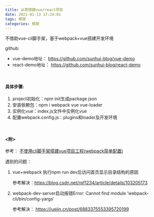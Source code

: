 ```yaml
---
title: 从零搭建vue/react项目
date: 2021-01-13 17:24:01
tags: 框架
categories: 框架
---
```


不借助vue-cil脚手架，基于webpack+vue搭建开发环境

github:
<ul>
  <li>vue-demo地址：
    <a href="https://github.com/sunhui-blog/vue-demo" target="_blank">
      https://github.com/sunhui-blog/vue-demo
    </a>
  </li>
  <li>react-demo地址：
    <a href="https://github.com/sunhui-blog/react-demo" target="_blank">
      https://github.com/sunhui-blog/react-demo
    </a>
  </li>
</ul>

<!--more-->

<h4 style="margin-top:50px;">具体步骤:</h4>
<ol>
  <li>project初始化：npm init生成package.json</li>
  <li>安装依赖包：npm i webpack vue vue-loader</li>
  <li>实例化vue：index.js文件中实例化vue</li>
  <li>配置webpack.config.js：plugins和loader及开发环境</li>
</ol>

<h4 style="margin-top:50px;"><附></h4>
<p>
  参考：
  <a href="https://blog.csdn.net/u013368397/article/details/86467581">
    不使用cli脚手架搭建vue项目工程(webpack简单配置)
  </a>
</p>
遇到的问题：
<ol>
  <li>
    <p>vue+webpack 执行npm run dev后访问首页显示目录结构的原因</p>
    <p>参考解决：<a href="https://blog.csdn.net/rpf1234/article/details/103205173" target="_blank">https://blog.csdn.net/rpf1234/article/details/103205173</a></p>
  </li>
  <li>
    <p>webpack-dev-server启动报错Error: Cannot find module ‘webpack-cli/bin/config-yargs‘</p>
    <p>参考解决：
      <a href="https://juejin.cn/post/6883375553395720199" target="_blank">
        https://juejin.cn/post/6883375553395720199
      </a>
    </p>
  </li>
</ol>
